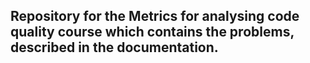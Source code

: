 ## Repository for the Metrics for analysing code quality course which contains the problems, described in the documentation.
